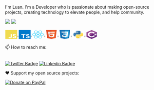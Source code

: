 I'm Luan. I'm a Developer who is passionate about making open-source projects, creating technology to elevate people, and help community.
<div>
   <a style="text-decoration: none" href="https://github.com/bugvoid">
  <img height="180em" src="https://github-readme-stats.vercel.app/api?username=bugvoid&show_icons=true&theme=gotham&include_all_commits=true&count_private=true">
  <img height="180em" src="https://github-readme-stats.vercel.app/api/top-langs/?username=bugvoid&theme=gotham&layout=compact&langs_count=7">
   </a>
</div>
<div style="display: inline_block"><br>
  <a href="https://github.com/bugvoid">
  <img align="center"  height="30" width="40" src="https://raw.githubusercontent.com/devicons/devicon/master/icons/javascript/javascript-plain.svg">
  <img align="center"  height="30" width="40" src="https://raw.githubusercontent.com/devicons/devicon/master/icons/typescript/typescript-plain.svg">
  <img align="center"  height="30" width="40" src="https://raw.githubusercontent.com/devicons/devicon/master/icons/react/react-original.svg">
  <img align="center"  height="30" width="40" src="https://raw.githubusercontent.com/devicons/devicon/master/icons/html5/html5-original.svg">
  <img align="center"  height="30" width="40" src="https://raw.githubusercontent.com/devicons/devicon/master/icons/css3/css3-original.svg">
  <img align="center"  height="30" width="40" src="https://raw.githubusercontent.com/devicons/devicon/master/icons/python/python-original.svg">
  <img align="center"  height="30" width="40" src="https://raw.githubusercontent.com/devicons/devicon/master/icons/csharp/csharp-original.svg">
  </a>
</div>
<br>
📫 How to reach me:<br><br>

[![Twitter Badge](https://img.shields.io/badge/Twitter-1DA1F2?style=for-the-badge&logo=twitter&logoColor=white&link=https://twitter.com/LLuan_Castro)](https://twitter.com/LLuan_Castro) 
[![Linkedin Badge](https://img.shields.io/badge/LinkedIn-0077B5?style=for-the-badge&logo=linkedin&logoColor=white&link=https://www.linkedin.com/in/luan-castro-alves/)](https://www.linkedin.com/in/luan-castro-alves/) 

❤️ Support my open source projects:

[![Donate on PayPal](https://img.shields.io/badge/PayPal-00457C?style=for-the-badge&logo=paypal&logoColor=white)](https://www.paypal.com/cgi-bin/webscr?cmd=_donations&business=JT2EVVZXV92SA&item_name=Investimentos&currency_code=BRL)


<!--
**Bugvoid/Bugvoid** is a ✨ _special_ ✨ repository because its `README.md` (this file) appears on your GitHub profile.



